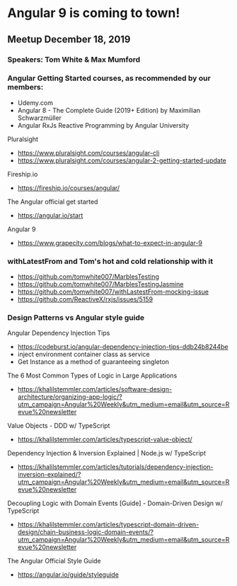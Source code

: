 # Angular 9 is coming to town!

## Meetup December 18, 2019

### Speakers: Tom White & Max Mumford

### Angular Getting Started courses, as recommended by our members:

- Udemy.com
- Angular 8 - The Complete Guide (2019+ Edition) by Maximilian Schwarzmüller
- Angular RxJs Reactive Programming by Angular University

Pluralsight

- https://www.pluralsight.com/courses/angular-cli
- https://www.pluralsight.com/courses/angular-2-getting-started-update

Fireship.io

- https://fireship.io/courses/angular/

The Angular official get started

- https://angular.io/start

Angular 9

- https://www.grapecity.com/blogs/what-to-expect-in-angular-9

### withLatestFrom and Tom's hot and cold relationship with it

- https://github.com/tomwhite007/MarblesTesting
- https://github.com/tomwhite007/MarblesTestingJasmine
- https://github.com/tomwhite007/withLastestFrom-mocking-issue
- https://github.com/ReactiveX/rxjs/issues/5159

### Design Patterns vs Angular style guide

Angular Dependency Injection Tips

- https://codeburst.io/angular-dependency-injection-tips-ddb24b8244be
- inject environment container class as service
- Get Instance as a method of guaranteeing singleton

The 6 Most Common Types of Logic in Large Applications

- https://khalilstemmler.com/articles/software-design-architecture/organizing-app-logic/?utm_campaign=Angular%20Weekly&utm_medium=email&utm_source=Revue%20newsletter

Value Objects - DDD w/ TypeScript

- https://khalilstemmler.com/articles/typescript-value-object/

Dependency Injection & Inversion Explained | Node.js w/ TypeScript

- https://khalilstemmler.com/articles/tutorials/dependency-injection-inversion-explained/?utm_campaign=Angular%20Weekly&utm_medium=email&utm_source=Revue%20newsletter

Decoupling Logic with Domain Events [Guide] - Domain-Driven Design w/ TypeScript

- https://khalilstemmler.com/articles/typescript-domain-driven-design/chain-business-logic-domain-events/?utm_campaign=Angular%20Weekly&utm_medium=email&utm_source=Revue%20newsletter

The Angular Official Style Guide

- https://angular.io/guide/styleguide
